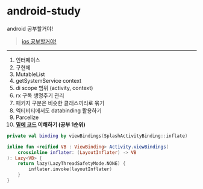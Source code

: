 # android-study
android 공부할거야!

> [ios 공부할거야!](https://github.com/sungbin5304/ios-study)

-----

1. 인터페이스
2. 구현체
3. MutableList
4. getSystemService context
5. di scope 범위 (activity, context)
6. rx 구독 생명주기 관리
7. 패키지 구분은 비슷한 클래스끼리로 묶기
8. 엑티비티에서도 databinding 활용하기
9. Parcelize
10. **[밑에 코드](https://github.com/fornewid/android-animation-11p-more/blob/end/sample/src/main/java/soup/animation/sample/SplashActivity.kt#L17) 이해하기 (공부 1순위)**
```kotlin
private val binding by viewBindings(SplashActivityBinding::inflate)

inline fun <reified VB : ViewBinding> Activity.viewBindings(
    crossinline inflater: (LayoutInflater) -> VB
): Lazy<VB> {
    return lazy(LazyThreadSafetyMode.NONE) {
        inflater.invoke(layoutInflater)
    }
}
```
